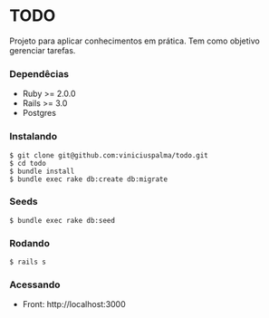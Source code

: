 # TODO 

Projeto para aplicar conhecimentos em prática. Tem como objetivo gerenciar tarefas.

### Dependêcias

* Ruby >= 2.0.0
* Rails >= 3.0
* Postgres

### Instalando

```
$ git clone git@github.com:viniciuspalma/todo.git
$ cd todo
$ bundle install
$ bundle exec rake db:create db:migrate
```

### Seeds

```
$ bundle exec rake db:seed
```

### Rodando

```
$ rails s
```

### Acessando

* Front: http://localhost:3000
